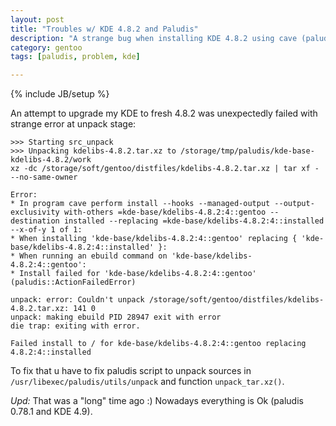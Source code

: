 ```yaml
---
layout: post
title: "Troubles w/ KDE 4.8.2 and Paludis"
description: "A strange bug when installing KDE 4.8.2 using cave (paludis)..."
category: gentoo
tags: [paludis, problem, kde]

---
```

{% include JB/setup %}

An attempt to upgrade my KDE to fresh 4.8.2 was unexpectedly failed with strange error at unpack stage:

    >>> Starting src_unpack
    >>> Unpacking kdelibs-4.8.2.tar.xz to /storage/tmp/paludis/kde-base-kdelibs-4.8.2/work
    xz -dc /storage/soft/gentoo/distfiles/kdelibs-4.8.2.tar.xz | tar xf - --no-same-owner

    Error:
    * In program cave perform install --hooks --managed-output --output-exclusivity with-others =kde-base/kdelibs-4.8.2:4::gentoo --destination installed --replacing =kde-base/kdelibs-4.8.2:4::installed --x-of-y 1 of 1:
    * When installing 'kde-base/kdelibs-4.8.2:4::gentoo' replacing { 'kde-base/kdelibs-4.8.2:4::installed' }:
    * When running an ebuild command on 'kde-base/kdelibs-4.8.2:4::gentoo':
    * Install failed for 'kde-base/kdelibs-4.8.2:4::gentoo' (paludis::ActionFailedError)

    unpack: error: Couldn't unpack /storage/soft/gentoo/distfiles/kdelibs-4.8.2.tar.xz: 141 0
    unpack: making ebuild PID 28947 exit with error
    die trap: exiting with error.

    Failed install to / for kde-base/kdelibs-4.8.2:4::gentoo replacing 4.8.2:4::installed


To fix that u have to fix paludis script to unpack sources in ``/usr/libexec/paludis/utils/unpack`` and function
``unpack_tar.xz()``.

*Upd:* That was a "long" time ago :) Nowadays everything is Ok (paludis 0.78.1 and KDE 4.9).


